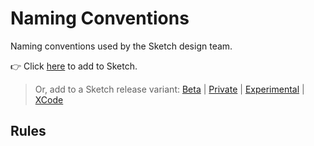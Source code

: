 # Naming Conventions

Naming conventions used by the Sketch design team.

👉 Click
[here](https://add-sketch-assistant.now.sh/api/main?url=https://registry.npmjs.org/@sketch-hq/sketch-naming-conventions-assistant/-/sketch-tidy-assistant-1.0.0-next.0.tgz)
to add to Sketch.

> Or, add to a Sketch release variant:
> [Beta](https://add-sketch-assistant.now.sh/api/main?variant=beta&url=https://registry.npmjs.org/@sketch-hq/sketch-naming-conventions-assistant/-/sketch-tidy-assistant-1.0.0-next.0.tgz)
> |
> [Private](https://add-sketch-assistant.now.sh/api/main?variant=private&url=https://registry.npmjs.org/@sketch-hq/sketch-naming-conventions-assistant/-/sketch-tidy-assistant-1.0.0-next.0.tgz)
> |
> [Experimental](https://add-sketch-assistant.now.sh/api/main?variant=experimental&url=https://registry.npmjs.org/@sketch-hq/sketch-naming-conventions-assistant/-/sketch-tidy-assistant-1.0.0-next.0.tgz)
> |
> [XCode](https://add-sketch-assistant.now.sh/api/main?variant=xcode&url=https://registry.npmjs.org/@sketch-hq/sketch-naming-conventions-assistant/-/sketch-tidy-assistant-1.0.0-next.0.tgz)

## Rules
